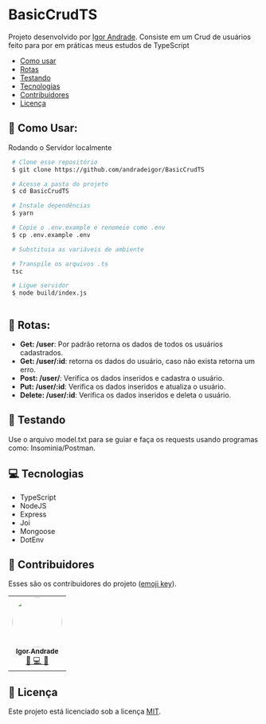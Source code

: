 # BasicCrudTS

Projeto desenvolvido por [Igor Andrade](https://github.com/andradeigor). Consiste em um Crud de usuários feito para por em práticas meus estudos de TypeScript

- [Como usar](#-como-usar)
- [Rotas](#-rotas)
- [Testando](#-testando)
- [Tecnologias](#-tecnologias)
- [Contribuidores](#-contribuidores)
- [Licença](#-licença)

## 🤖 Como Usar:

Rodando o Servidor localmente

```bash
 # Clone esse repositório
 $ git clone https://github.com/andradeigor/BasicCrudTS

 # Acesse a pasta do projeto
 $ cd BasicCrudTS

 # Instale dependências
 $ yarn

 # Copie o .env.example e renomeie como .env
 $ cp .env.example .env

 # Substituia as variáveis de ambiente

 # Transpile os arquivos .ts
 tsc

 # Ligue servidor
 $ node build/index.js



```

## 📜 Rotas:

- **Get: /user**: Por padrão retorna os dados de todos os usuários cadastrados.
- **Get: /user/:id**: retorna os dados do usuário, caso não exista retorna um erro.
- **Post: /user/**: Verifica os dados inseridos e cadastra o usuário.
- **Put: /user/:id**: Verifica os dados inseridos e atualiza o usuário.
- **Delete: /user/:id**: Verifica os dados inseridos e deleta o usuário.

## 🚧 Testando

Use o arquivo model.txt para se guiar e faça os requests usando programas como: Insominia/Postman.

## 💻 Tecnologias

- TypeScript
- NodeJS
- Express
- Joi
- Mongoose
- DotEnv

## 👥 Contribuidores

Esses são os contribuidores do projeto (<a href="https://allcontributors.org/docs/en/emoji-key">emoji key</a>).

<table>
  <tr>
    <td align="center"><a href="https://github.com/andradeigor"><img style="border-radius: 50%;" src="https://avatars.githubusercontent.com/u/21049910?v=4" width="100px;" alt=""/><br /><sub><b>Igor Andrade</b></sub></a><br /><a href="https://github.com/andradeigor/DiscordBotUFRJ/commits?author=andradeigor" title="Igor Andrade">🤔 💻 🚧</a></td>
  </tr>
</table>

## 📖 Licença

Este projeto está licenciado sob a licença <a href="https://choosealicense.com/licenses/mit/">MIT</a>.
